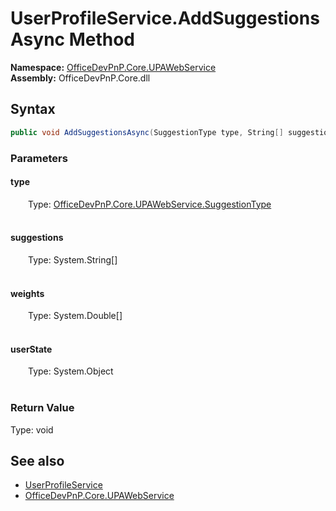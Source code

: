 # UserProfileService.AddSuggestionsAsync Method  
  

**Namespace:** [OfficeDevPnP.Core.UPAWebService](OfficeDevPnP.Core.UPAWebService.md)  
**Assembly:** OfficeDevPnP.Core.dll  
## Syntax
```C#
public void AddSuggestionsAsync(SuggestionType type, String[] suggestions, Double[] weights, Object userState)
```
### Parameters
#### type  
&emsp;&emsp;Type: [OfficeDevPnP.Core.UPAWebService.SuggestionType](OfficeDevPnP.Core.UPAWebService.SuggestionType.md)  
&emsp;&emsp;  

  

#### suggestions  
&emsp;&emsp;Type: System.String[]  
&emsp;&emsp;  

  

#### weights  
&emsp;&emsp;Type: System.Double[]  
&emsp;&emsp;  

  

#### userState  
&emsp;&emsp;Type: System.Object  
&emsp;&emsp;  

  

### Return Value
Type: void  

## See also
- [UserProfileService](OfficeDevPnP.Core.UPAWebService.UserProfileService.md) 
- [OfficeDevPnP.Core.UPAWebService](OfficeDevPnP.Core.UPAWebService.md) 
